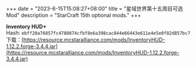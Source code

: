 +++
date        = "2023-6-15T15:08:27+08:00"
title       = "星域世界第十五周目可选 Mod"
description = "StarCraft 15th optional mods."
+++

**Inventory HUD+**  
Hash: `ebff20a76857fc4780874cfbf8e6a398cac844e66443e611e4e5e0f82d857bc7`  
下载：[https://resource.mcstaralliance.com/mods/InventoryHUD-1.12.2.forge-3.4.4.jar](https://resource.mcstaralliance.com/mods/InventoryHUD-1.12.2.forge-3.4.4.jar)